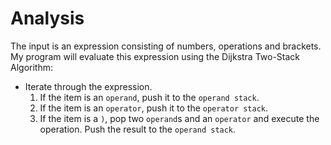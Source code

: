 # Analysis

The input is an expression consisting of numbers, operations and brackets. My program will evaluate this expression using the Dijkstra Two-Stack Algorithm:  
* Iterate through the expression.
  1. If the item is an `operand`, push it to the `operand stack`.
  2. If the item is an `operator`, push it to the `operator stack`.
  3. If the item is a `)`, pop two `operand`s and an `operator` and execute the operation. Push the result to the `operand stack`.
